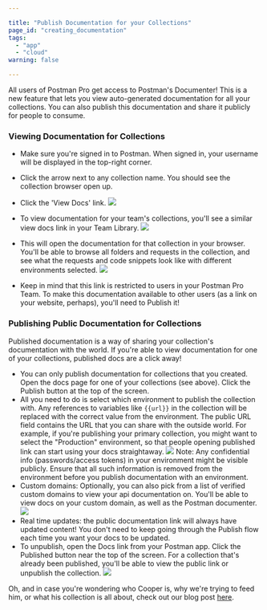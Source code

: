 ```yaml
---

title: "Publish Documentation for your Collections"
page_id: "creating_documentation"
tags: 
  - "app"
  - "cloud"
warning: false

---
```


All users of Postman Pro get access to Postman's Documenter! This is a new feature that lets you view auto-generated documentation for all your collections. You can also publish this documentation and share it publicly for people to consume.

### Viewing Documentation for Collections

* Make sure you're signed in to Postman. When signed in, your username will be displayed in the top-right corner.
* Click the arrow next to any collection name. You should see the collection browser open up.
* Click the 'View Docs' link.
[![](https://www.postman.com/img/v1/docs/publishing_docs/Docs1.png)][0]

* To view documentation for your team's collections, you'll see a similar view docs link in your Team Library.
[![](https://www.postman.com/img/v1/docs/publishing_docs/Docs2.png)][1]

* This will open the documentation for that collection in your browser. You'll be able to browse all folders and requests in the collection, and see what the requests and code snippets look like with different environments selected.
[![](https://www.postman.com/img/v1/docs/publishing_docs/Docs3.png)][2]

* Keep in mind that this link is restricted to users in your Postman Pro Team. To make this documentation available to other users (as a link on your website, perhaps), you'll need to Publish it!

### Publishing Public Documentation for Collections

Published documentation is a way of sharing your collection's documentation with the world. If you're able to view documentation for one of your collections, published docs are a click away!

* You can only publish documentation for collections that you created. Open the docs page for one of your collections (see above). Click the Publish button at the top of the screen.
* All you need to do is select which environment to publish the collection with. Any references to variables like `{{url}}` in the collection will be replaced with the correct value from the environment. The public URL field contains the URL that you can share with the outside world. For example, if you're publishing your primary collection, you might want to select the "Production" environment, so that people opening published link can start using your docs straightaway.
[![](https://www.postman.com/img/v1/docs/publishing_docs/Docs4.png)][3]
Note: Any confidential info (passwords/access tokens) in your environment might be visible publicly. Ensure that all such information is removed from the environment before you publish documentation with an environment.
* Custom domains: Optionally, you can also pick from a list of verified custom domains to view your api documentation on. You'll be able to view docs on your custom domain, as well as the Postman documenter.
[![](https://static.getpostman.com/postman-docs/40ce4cda-5788-4e18-9141-4391de078244.png)][7]
* Real time updates: the public documentation link will always have updated content! You don't need to keep going through the Publish flow each time you want your docs to be updated.
* To unpublish, open the Docs link from your Postman app. Click the Published button near the top of the screen. For a collection that's already been published, you'll be able to view the public link or unpublish the collection.
[![](https://www.postman.com/img/v1/docs/publishing_docs/Docs5.png)][4]

<!-- * We've published documentation for this collection at [https://documenter.postman.com/view/583/coopers-meal-plan/4u2][5]. -->

Oh, and in case you're wondering who Cooper is, why we're trying to feed him, or what his collection is all about, check out our blog post [here][6].

[0]: https://www.postman.com/img/v1/docs/publishing_docs/Docs1.png
[1]: https://www.postman.com/img/v1/docs/publishing_docs/Docs2.png
[2]: https://www.postman.com/img/v1/docs/publishing_docs/Docs3.png
[3]: https://www.postman.com/img/v1/docs/publishing_docs/Docs4.png
[4]: https://www.postman.com/img/v1/docs/publishing_docs/Docs5.png
<!-- [5]: https://documenter.postman.com/view/583/coopers-meal-plan/4u2 -->
[6]: https://blog.postman.com/conditional-workflows-in-postman/
[7]: https://static.getpostman.com/postman-docs/40ce4cda-5788-4e18-9141-4391de078244.png
